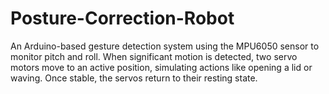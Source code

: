 # Posture-Correction-Robot
An Arduino-based gesture detection system using the MPU6050 sensor to monitor pitch and roll. When significant motion is detected, two servo motors move to an active position, simulating actions like opening a lid or waving. Once stable, the servos return to their resting state.
